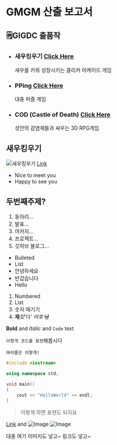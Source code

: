 # **GMGM 산출 보고서**

## **🗒️GIGDC 출품작**

- ### **새우킹우기** [Click Here](https://www.youtube.com/watch?v=sw-D3gNTPn8)
	새우를 키워 성장시키는 클리커 아케이드 게임
	
- ### **PPing** [Click Here](http://www.gigdc.or.kr/sub01/sub03.php)
	대충 퍼즐 게임
	
- ### **COD** (Castle of Death) [Click Here](http://www.gigdc.or.kr/sub01/sub03.php)
	성안의 감염체들과 싸우는 3D RPG게임


## 새우킹우기
![새우킹우기](https://user-images.githubusercontent.com/64318091/119527622-78506200-bdbb-11eb-996e-38d1f1cd3cfa.png)
[Link](url)

- Nice to meet you
- Happy to see you

## 두번째주제?

1. 동아리...
2. 발표...
3. 어카지...
4. 프로젝트...
5. 깃허브 블로그...

- Bulleted
- List
- 안녕하세요
- 반갑습니다
- Hello

1. Numbered
2. List
3. 숫자 매기기
4. **재**_밌_'다' *야호* ~~냥~~

**Bold** and _Italic_ and `Code` text

`이렇게 코드를 표현`해봅시다

```여러줄은 이렇게!```

```cpp
#include <iostream>

using namespace std;

void main()
{
	cout << "HelloWorld" << endl;
}
```

> 이렇게 하면 표현도 되지요

[Link](url) and ![Image](src)
![Image](https://user-images.githubusercontent.com/64318091/119260263-0c2ffb80-bc0d-11eb-83c4-da059e224300.png)

대충 여기 이미지도 넣고~ 링크도 넣고~
```
